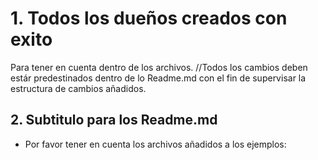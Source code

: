 # 1. Todos los dueños creados con exito
Para tener en cuenta dentro de los archivos. //Todos los cambios deben estár 
predestinados dentro de lo Readme.md con el fin de supervisar la estructura de
cambios añadidos.

## 2. Subtitulo para los Readme.md
 * Por favor tener en cuenta los archivos añadidos a los ejemplos:
